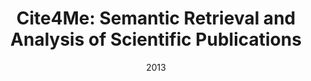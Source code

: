 ---
title: "Cite4Me: Semantic Retrieval and Analysis of Scientific Publications"
collection: publications
permalink: /publication/2013-DBLP_conf_lak_NunesFC13
date: 2013
venue: 'Proceedings of the {LAK} Data Challenge, Leuven, Belgium, April 9, 2013'
---